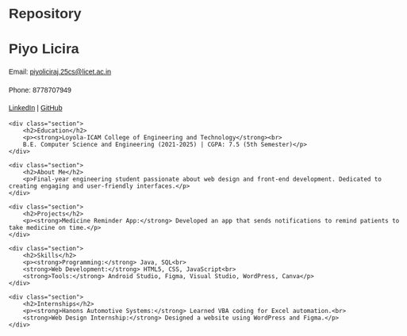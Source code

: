 # Repository
<!DOCTYPE html>
<html lang="en">
<head>
    <meta charset="UTF-8">
    <meta name="viewport" content="width=device-width, initial-scale=1.0">
    <title>Piyo Licira - Resume</title>
    <style>
        body { font-family: Arial, sans-serif; margin: 20px; padding: 20px; max-width: 800px; }
        h1, h2 { color: #333; }
        p { line-height: 1.6; }
        .section { margin-bottom: 20px; }
    </style>
</head>
<body>
    <h1>Piyo Licira</h1>
    <p>Email: <a href="mailto:piyoliciraj.25cs@licet.ac.in">piyoliciraj.25cs@licet.ac.in</a></p>
    <p>Phone: 8778707949</p>
    <p><a href="https://www.linkedin.com/in/piyo-licira-3b3360250/">LinkedIn</a> | <a href="https://github.com/PiyoLicira">GitHub</a></p>
    
    <div class="section">
        <h2>Education</h2>
        <p><strong>Loyola-ICAM College of Engineering and Technology</strong><br>
        B.E. Computer Science and Engineering (2021-2025) | CGPA: 7.5 (5th Semester)</p>
    </div>
    
    <div class="section">
        <h2>About Me</h2>
        <p>Final-year engineering student passionate about web design and front-end development. Dedicated to creating engaging and user-friendly interfaces.</p>
    </div>
    
    <div class="section">
        <h2>Projects</h2>
        <p><strong>Medicine Reminder App:</strong> Developed an app that sends notifications to remind patients to take medicine on time.</p>
    </div>
    
    <div class="section">
        <h2>Skills</h2>
        <p><strong>Programming:</strong> Java, SQL<br>
        <strong>Web Development:</strong> HTML5, CSS, JavaScript<br>
        <strong>Tools:</strong> Android Studio, Figma, Visual Studio, WordPress, Canva</p>
    </div>
    
    <div class="section">
        <h2>Internships</h2>
        <p><strong>Hanons Automotive Systems:</strong> Learned VBA coding for Excel automation.<br>
        <strong>Web Design Internship:</strong> Designed a website using WordPress and Figma.</p>
    </div>
</body>
</html>
